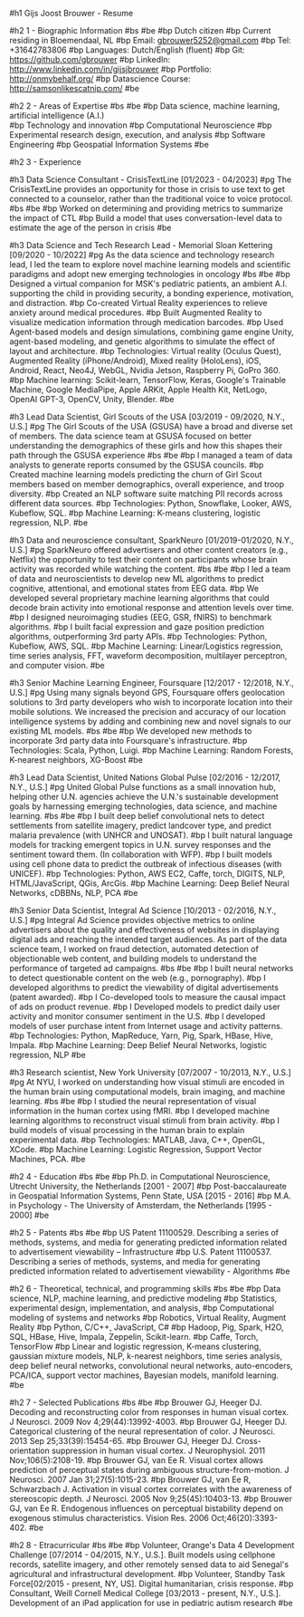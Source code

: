 #h1 Gijs Joost Brouwer - Resume

#h2 1 - Biographic Information
#bs
#be
#bp Dutch citizen 
#bp Current residing in Bloemendaal, NL 
#bp Email: gbrouwer5252@gmail.com
#bp Tel: +31642783806
#bp Languages: Dutch/English (fluent)
#bp Git: https://github.com/gbrouwer
#bp LinkedIn: http://www.linkedin.com/in/gijsjbrouwer
#bp Portfolio: http://onmybehalf.org/
#bp Datascience Course: http://samsonlikescatnip.com/ 
#be 

#h2 2 - Areas of Expertise
#bs
#be
#bp Data science, machine learning, artificial intelligence (A.I.)\
#bp Technology and innovation
#bp Computational Neuroscience
#bp Experimental research design, execution, and analysis
#bp Software Engineering
#bp Geospatial Information Systems
#be

#h2 3 - Experience

#h3 Data Science Consultant - CrisisTextLine [01/2023 - 04/2023]
#pg The CrisisTextLine provides an opportunity for those in crisis to use text to get connected to a counselor, rather than the traditional voice to voice protocol. 
#bs
#be
#bp Worked on determining and providing metrics to summarize the impact of CTL
#bp Build a model that uses conversation-level data to estimate the age of the person in crisis
#be

#h3 Data Science and Tech Research Lead - Memorial Sloan Kettering [09/2020 - 10/2022]
#pg As the data science and technology research lead, I led the team to explore novel machine learning models and scientific paradigms and adopt new emerging technologies in oncology
#bs
#be
#bp Designed a virtual companion for MSK's pediatric patients, an ambient A.I. supporting the child in providing security, a bonding experience, motivation, and distraction.
#bp Co-created Virtual Reality experiences to relieve anxiety around medical procedures.
#bp Built Augmented Reality to visualize medication information through medication barcodes.
#bp Used Agent-based models and design simulations, combining game engine Unity, agent-based modeling, and genetic algorithms to simulate the effect of layout and architecture. 
#bp Technologies: Virtual reality (Oculus Quest), Augmented Reality (iPhone/Android), Mixed reality (HoloLens), iOS, Android, React, Neo4J, WebGL, Nvidia Jetson, Raspberry Pi, GoPro 360.
#bp Machine learning: Scikit-learn, TensorFlow, Keras, Google's Trainable Machine, Google MediaPipe, Apple ARKit, Apple Health Kit, NetLogo, OpenAI GPT-3, OpenCV, Unity, Blender.
#be

#h3 Lead Data Scientist, Girl Scouts of the USA [03/2019 - 09/2020, N.Y., U.S.]
#pg The Girl Scouts of the USA (GSUSA) have a broad and diverse set of members. The data science team at GSUSA focused on better understanding the demographics of these girls and how this shapes their path through the GSUSA experience
#bs
#be
#bp I managed a team of data analysts to generate reports consumed by the GSUSA councils.
#bp Created machine learning models predicting the churn of Girl Scout members based on member demographics, overall experience, and troop diversity.
#bp Created an NLP software suite matching PII records across different data sources.
#bp Technologies: Python, Snowflake, Looker, AWS, Kubeflow, SQL.
#bp Machine Learning: K-means clustering, logistic regression, NLP.
#be

#h3 Data and neuroscience consultant, SparkNeuro [01/2019-01/2020, N.Y., U.S.]
#pg SparkNeuro offered advertisers and other content creators (e.g., Netflix) the opportunity to test their content on participants whose brain activity was recorded while watching the content. 
#bs
#be
#bp I led a team of data and neuroscientists to develop new ML algorithms to predict cognitive, attentional, and emotional states from EEG data.
#bp We developed several proprietary machine learning algorithms that could decode brain activity into emotional response and attention levels over time.
#bp I designed neuroimaging studies (EEG, GSR, fNIRS) to benchmark algorithms.
#bp I built facial expression and gaze position prediction algorithms, outperforming 3rd party APIs.
#bp Technologies: Python, Kubeflow, AWS, SQL.
#bp Machine Learning: Linear/Logistics regression, time series analysis, FFT, waveform decomposition, multilayer perceptron, and computer vision.
#be

#h3 Senior Machine Learning Engineer, Foursquare [12/2017 - 12/2018, N.Y., U.S.]
#pg Using many signals beyond GPS, Foursquare offers geolocation solutions to 3rd party developers who wish to incorporate location into their mobile solutions. We increased the precision and accuracy of our location intelligence systems by adding and combining new and novel signals to our existing ML models.
#bs
#be
#bp We developed new methods to incorporate 3rd party data into Foursquare's infrastructure.
#bp Technologies: Scala, Python, Luigi.
#bp Machine Learning: Random Forests, K-nearest neighbors, XG-Boost
#be

#h3 Lead Data Scientist, United Nations Global Pulse [02/2016 - 12/2017, N.Y., U.S.]
#pg United Global Pulse functions as a small innovation hub, helping other U.N. agencies achieve the U.N.'s sustainable development goals by harnessing emerging technologies, data science, and machine learning. 
#bs
#be
#bp I built deep belief convolutional nets to detect settlements from satellite imagery, predict landcover type, and predict malaria prevalence (with UNHCR and UNOSAT).
#bp I built natural language models for tracking emergent topics in U.N. survey responses and the sentiment toward them. (In collaboration with WFP).
#bp I built models using cell phone data to predict the outbreak of infectious diseases (with UNICEF).
#bp Technologies: Python, AWS EC2, Caffe, torch, DIGITS, NLP, HTML/JavaScript, QGis, ArcGis.
#bp Machine Learning: Deep Belief Neural Networks, cDBBNs, NLP, PCA
#be

#h3 Senior Data Scientist, Integral Ad Science [10/2013 - 02/2016, N.Y., U.S.] 
#pg Integral Ad Science provides objective metrics to online advertisers about the quality and effectiveness of websites in displaying digital ads and reaching the intended target audiences. As part of the data science team, I worked on fraud detection, automated detection of objectionable web content, and building models to understand the performance of targeted ad campaigns.
#bs
#be
#bp I built neural networks to detect questionable content on the web (e.g., pornography).
#bp I developed algorithms to predict the viewability of digital advertisements (patent awarded).
#bp I Co-developed tools to measure the causal impact of ads on product revenue.
#bp I Developed models to predict daily user activity and monitor consumer sentiment in the U.S.
#bp I developed models of user purchase intent from Internet usage and activity patterns.
#bp Technologies: Python, MapReduce, Yarn, Pig, Spark, HBase, Hive, Impala.
#bp Machine Learning: Deep Belief Neural Networks, logistic regression, NLP
#be

#h3 Research scientist, New York University [07/2007 - 10/2013, N.Y., U.S.]
#pg At NYU, I worked on understanding how visual stimuli are encoded in the human brain using computational models, brain imaging, and machine learning.
#bs
#be
#bp I studied the neural representation of visual information in the human cortex using fMRI.
#bp I developed machine learning algorithms to reconstruct visual stimuli from brain activity.
#bp I build models of visual processing in the human brain to explain experimental data.
#bp Technologies: MATLAB, Java, C++, OpenGL, XCode.
#bp Machine Learning: Logistic Regression, Support Vector Machines, PCA.
#be

#h2 4 - Education
#bs
#be
#bp Ph.D. in Computational Neuroscience, Utrecht University, the Netherlands [2001 - 2007]
#bp Post-baccalaureate in Geospatial Information Systems, Penn State, USA [2015 - 2016]
#bp M.A. in Psychology - The University of Amsterdam, the Netherlands [1995 - 2000]
#be

#h2 5 - Patents
#bs
#be
#bp US Patent 11100529. Describing a series of methods, systems, and media for generating predicted information related to advertisement viewability – Infrastructure
#bp U.S. Patent 11100537. Describing a series of methods, systems, and media for generating predicted information related to advertisement viewability - Algorithms
#be

#h2 6 - Theoretical, technical, and programming skills
#bs
#be
#bp Data science, NLP, machine learning, and predictive modeling
#bp Statistics, experimental design, implementation, and analysis,
#bp Computational modeling of systems and networks
#bp Robotics, Virtual Reality, Augment Reality
#bp Python, C/C++, JavaScript, C#
#bp Hadoop, Pig, Spark, H2O, SQL, HBase, Hive, Impala, Zeppelin, Scikit-learn.
#bp Caffe, Torch, TensorFlow
#bp Linear and logistic regression, K-means clustering, gaussian mixture models, NLP, k-nearest neighbors, time series analysis, deep belief neural networks, convolutional neural networks, auto-encoders, PCA/ICA, support vector machines, Bayesian models, manifold learning.
#be

#h2 7 - Selected Publications
#bs
#be
#bp Brouwer GJ, Heeger DJ. Decoding and reconstructing color from responses in human visual cortex. J Neurosci. 2009 Nov 4;29(44):13992-4003. 
#bp Brouwer GJ, Heeger DJ. Categorical clustering of the neural representation of color. J Neurosci. 2013 Sep 25;33(39):15454-65. 
#bp Brouwer GJ, Heeger DJ. Cross-orientation suppression in human visual cortex. J Neurophysiol. 2011 Nov;106(5):2108-19. 
#bp Brouwer GJ, van Ee R. Visual cortex allows prediction of perceptual states during ambiguous structure-from-motion. J Neurosci. 2007 Jan 31;27(5):1015-23.
#bp Brouwer GJ, van Ee R, Schwarzbach J. Activation in visual cortex correlates with the awareness of stereoscopic depth. J Neurosci. 2005 Nov 9;25(45):10403-13. 
#bp Brouwer GJ, van Ee R. Endogenous influences on perceptual bistability depend on exogenous stimulus characteristics. Vision Res. 2006 Oct;46(20):3393-402. 
#be

#h2 8 - Etracurricular
#bs
#be
#bp Volunteer, Orange's Data 4 Development Challenge [07/2014 - 04/2015, N.Y., U.S.]. Built models using cellphone records, satellite imagery, and other remotely sensed data to aid Senegal's agricultural and infrastructural development. 
#bp Volunteer, Standby Task Force[02/2015 - present, NY, US]. Digital humanitarian, crisis response.
#bp Consultant, Weill Cornell Medical College [03/2013 - present, N.Y., U.S.]. Development of an iPad application for use in pediatric autism research
#be